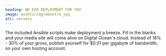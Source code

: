 ```yaml
---
heading: WE DID DEPLOYMENT FOR YOU
image: assets/img/about/4.jpg
alt: servers
---
```

The included Ansible scripts make deployment a breeze. Fill in the blanks and your media site will come alive on Digital Ocean's cloud. Instead of 18% - 30% of your gross, publish yourself for $0.01 per gigabyte of bandwidth, on your own hosting account.